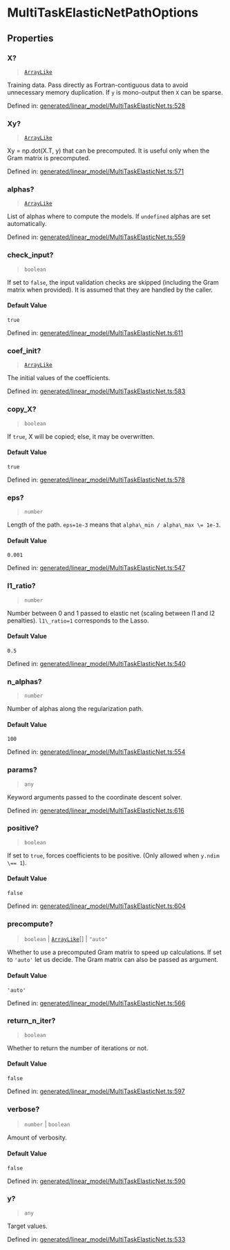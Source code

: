 # MultiTaskElasticNetPathOptions

## Properties

### X?

> [`ArrayLike`](../types/ArrayLike.md)

Training data. Pass directly as Fortran-contiguous data to avoid unnecessary memory duplication. If `y` is mono-output then `X` can be sparse.

Defined in:  [generated/linear\_model/MultiTaskElasticNet.ts:528](https://github.com/transitive-bullshit/scikit-learn-ts/blob/122b3c0/packages/sklearn/src/generated/linear_model/MultiTaskElasticNet.ts#L528)

### Xy?

> [`ArrayLike`](../types/ArrayLike.md)

Xy = np.dot(X.T, y) that can be precomputed. It is useful only when the Gram matrix is precomputed.

Defined in:  [generated/linear\_model/MultiTaskElasticNet.ts:571](https://github.com/transitive-bullshit/scikit-learn-ts/blob/122b3c0/packages/sklearn/src/generated/linear_model/MultiTaskElasticNet.ts#L571)

### alphas?

> [`ArrayLike`](../types/ArrayLike.md)

List of alphas where to compute the models. If `undefined` alphas are set automatically.

Defined in:  [generated/linear\_model/MultiTaskElasticNet.ts:559](https://github.com/transitive-bullshit/scikit-learn-ts/blob/122b3c0/packages/sklearn/src/generated/linear_model/MultiTaskElasticNet.ts#L559)

### check\_input?

> `boolean`

If set to `false`, the input validation checks are skipped (including the Gram matrix when provided). It is assumed that they are handled by the caller.

#### Default Value

`true`

Defined in:  [generated/linear\_model/MultiTaskElasticNet.ts:611](https://github.com/transitive-bullshit/scikit-learn-ts/blob/122b3c0/packages/sklearn/src/generated/linear_model/MultiTaskElasticNet.ts#L611)

### coef\_init?

> [`ArrayLike`](../types/ArrayLike.md)

The initial values of the coefficients.

Defined in:  [generated/linear\_model/MultiTaskElasticNet.ts:583](https://github.com/transitive-bullshit/scikit-learn-ts/blob/122b3c0/packages/sklearn/src/generated/linear_model/MultiTaskElasticNet.ts#L583)

### copy\_X?

> `boolean`

If `true`, X will be copied; else, it may be overwritten.

#### Default Value

`true`

Defined in:  [generated/linear\_model/MultiTaskElasticNet.ts:578](https://github.com/transitive-bullshit/scikit-learn-ts/blob/122b3c0/packages/sklearn/src/generated/linear_model/MultiTaskElasticNet.ts#L578)

### eps?

> `number`

Length of the path. `eps=1e-3` means that `alpha\_min / alpha\_max \= 1e-3`.

#### Default Value

`0.001`

Defined in:  [generated/linear\_model/MultiTaskElasticNet.ts:547](https://github.com/transitive-bullshit/scikit-learn-ts/blob/122b3c0/packages/sklearn/src/generated/linear_model/MultiTaskElasticNet.ts#L547)

### l1\_ratio?

> `number`

Number between 0 and 1 passed to elastic net (scaling between l1 and l2 penalties). `l1\_ratio=1` corresponds to the Lasso.

#### Default Value

`0.5`

Defined in:  [generated/linear\_model/MultiTaskElasticNet.ts:540](https://github.com/transitive-bullshit/scikit-learn-ts/blob/122b3c0/packages/sklearn/src/generated/linear_model/MultiTaskElasticNet.ts#L540)

### n\_alphas?

> `number`

Number of alphas along the regularization path.

#### Default Value

`100`

Defined in:  [generated/linear\_model/MultiTaskElasticNet.ts:554](https://github.com/transitive-bullshit/scikit-learn-ts/blob/122b3c0/packages/sklearn/src/generated/linear_model/MultiTaskElasticNet.ts#L554)

### params?

> `any`

Keyword arguments passed to the coordinate descent solver.

Defined in:  [generated/linear\_model/MultiTaskElasticNet.ts:616](https://github.com/transitive-bullshit/scikit-learn-ts/blob/122b3c0/packages/sklearn/src/generated/linear_model/MultiTaskElasticNet.ts#L616)

### positive?

> `boolean`

If set to `true`, forces coefficients to be positive. (Only allowed when `y.ndim \== 1`).

#### Default Value

`false`

Defined in:  [generated/linear\_model/MultiTaskElasticNet.ts:604](https://github.com/transitive-bullshit/scikit-learn-ts/blob/122b3c0/packages/sklearn/src/generated/linear_model/MultiTaskElasticNet.ts#L604)

### precompute?

> `boolean` \| [`ArrayLike`](../types/ArrayLike.md)[] \| `"auto"`

Whether to use a precomputed Gram matrix to speed up calculations. If set to `'auto'` let us decide. The Gram matrix can also be passed as argument.

#### Default Value

`'auto'`

Defined in:  [generated/linear\_model/MultiTaskElasticNet.ts:566](https://github.com/transitive-bullshit/scikit-learn-ts/blob/122b3c0/packages/sklearn/src/generated/linear_model/MultiTaskElasticNet.ts#L566)

### return\_n\_iter?

> `boolean`

Whether to return the number of iterations or not.

#### Default Value

`false`

Defined in:  [generated/linear\_model/MultiTaskElasticNet.ts:597](https://github.com/transitive-bullshit/scikit-learn-ts/blob/122b3c0/packages/sklearn/src/generated/linear_model/MultiTaskElasticNet.ts#L597)

### verbose?

> `number` \| `boolean`

Amount of verbosity.

#### Default Value

`false`

Defined in:  [generated/linear\_model/MultiTaskElasticNet.ts:590](https://github.com/transitive-bullshit/scikit-learn-ts/blob/122b3c0/packages/sklearn/src/generated/linear_model/MultiTaskElasticNet.ts#L590)

### y?

> `any`

Target values.

Defined in:  [generated/linear\_model/MultiTaskElasticNet.ts:533](https://github.com/transitive-bullshit/scikit-learn-ts/blob/122b3c0/packages/sklearn/src/generated/linear_model/MultiTaskElasticNet.ts#L533)
